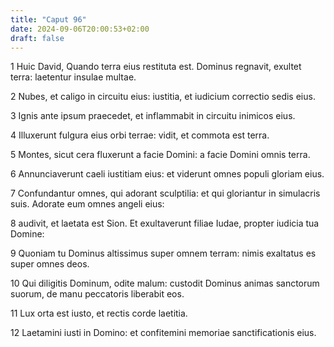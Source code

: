 ```yaml
---
title: "Caput 96"
date: 2024-09-06T20:00:53+02:00
draft: false
---
```



1 Huic David, Quando terra eius restituta est. Dominus regnavit, exultet terra: laetentur insulae multae.

2 Nubes, et caligo in circuitu eius: iustitia, et iudicium correctio sedis eius.

3 Ignis ante ipsum praecedet, et inflammabit in circuitu inimicos eius.

4 Illuxerunt fulgura eius orbi terrae: vidit, et commota est terra.

5 Montes, sicut cera fluxerunt a facie Domini: a facie Domini omnis terra.

6 Annunciaverunt caeli iustitiam eius: et viderunt omnes populi gloriam eius.

7 Confundantur omnes, qui adorant sculptilia: et qui gloriantur in simulacris suis. Adorate eum omnes angeli eius:

8 audivit, et laetata est Sion. Et exultaverunt filiae Iudae, propter iudicia tua Domine:

9 Quoniam tu Dominus altissimus super omnem terram: nimis exaltatus es super omnes deos.

10 Qui diligitis Dominum, odite malum: custodit Dominus animas sanctorum suorum, de manu peccatoris liberabit eos.

11 Lux orta est iusto, et rectis corde laetitia.

12 Laetamini iusti in Domino: et confitemini memoriae sanctificationis eius.

